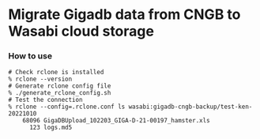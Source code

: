 # Migrate Gigadb data from CNGB to Wasabi cloud storage


### How to use
```
# Check rclone is installed
% rclone --version
# Generate rclone config file
% ./generate_rclone_config.sh
# Test the connection
% rclone --config=.rclone.conf ls wasabi:gigadb-cngb-backup/test-ken-20221010 
    68096 GigaDBUpload_102203_GIGA-D-21-00197_hamster.xls
      123 logs.md5
```